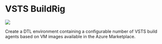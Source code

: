 # VSTS BuildRig

<a href="https://portal.azure.com/#create/Microsoft.Template/uri/https%3A%2F%2Fraw.githubusercontent.com%2Fmarkusheiliger%2Fdevtestlab-edge%2Fmaster%2Fenvironments%2FVSTS-BuildRig%2Fazuredeploy.json" target="_blank">
    <img src="http://azuredeploy.net/deploybutton.png"/>
</a>

Create a DTL environment containing a configurable number of VSTS build agents based on VM images available in the Azure Marketplace.
